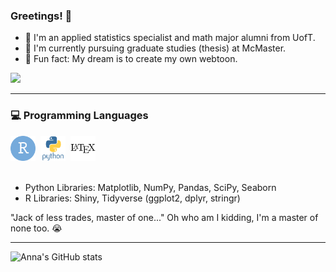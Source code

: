 ### Greetings! 👋
- :blue_book: I'm an applied statistics specialist and math major alumni from UofT.
- :closed_book: I'm currently pursuing graduate studies (thesis) at McMaster.
- :shit: Fun fact: My dream is to create my own webtoon.

<p>
 <a href="https://www.linkedin.com/in/anna-ly-statistics-specialist/"><img src="https://img.shields.io/badge/LinkedIn-blue?style=for-the-badge&logo=linkedin&logoColor=white" /></a>&nbsp;&nbsp;&nbsp;&nbsp;
<p>

***

### :computer: Programming Languages
<div>
  <img src="https://github.com/devicons/devicon/blob/master/icons/rstudio/rstudio-original.svg" title="r" alt="r" width="40" height="40"/>&nbsp;
  <img src="https://github.com/devicons/devicon/blob/master/icons/python/python-original-wordmark.svg" title="Python" alt="Python" width="40" height="40"/>&nbsp;
  <img src="https://github.com/devicons/devicon/blob/master/icons/latex/latex-original.svg" title="LaTeX" alt="LaTeX" width="40" height="40"/>&nbsp;
</div>
<br>

- Python Libraries: Matplotlib, NumPy, Pandas, SciPy, Seaborn
- R Libraries: Shiny, Tidyverse (ggplot2, dplyr, stringr)

"Jack of less trades, master of one..." Oh who am I kidding, I'm a master of none too. :sob:

***

![Anna's GitHub stats](https://github-readme-stats.vercel.app/api?username=annahuynhly&show_icons=true&theme=tokyonight)
